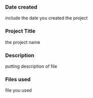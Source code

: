 ### Date created
include the date you created the project

### Project Title
the project name

### Description
putting description of file

### Files used
file you used



